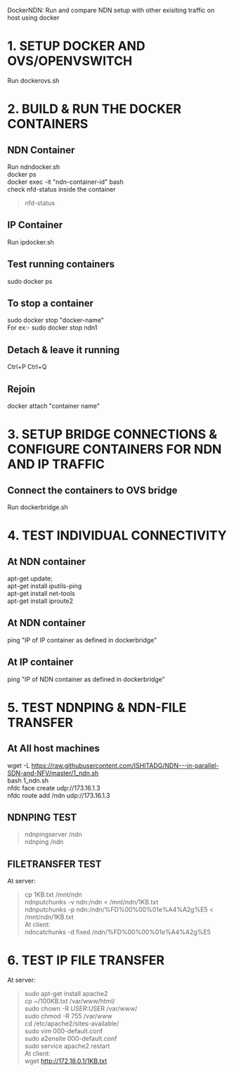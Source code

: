 DockerNDN: Run and compare NDN setup with other exisiting traffic on host using docker

# 1. SETUP DOCKER AND OVS/OPENVSWITCH 
Run dockerovs.sh

# 2. BUILD & RUN THE DOCKER CONTAINERS
## NDN Container
Run ndndocker.sh <br />
docker ps <br />
docker exec -it "ndn-container-id" bash <br />
check nfd-status inside the container 
>nfd-status 
## IP Container 
Run ipdocker.sh 
## Test running containers
sudo docker ps
## To stop a container
sudo docker stop "docker-name" <br />
For ex:- sudo docker stop ndn1
## Detach & leave it running
Ctrl+P Ctrl+Q
## Rejoin
docker attach "container name"

# 3. SETUP BRIDGE CONNECTIONS & CONFIGURE CONTAINERS FOR NDN AND IP TRAFFIC
## Connect the containers to OVS bridge
Run dockerbridge.sh

# 4. TEST INDIVIDUAL CONNECTIVITY
## At NDN container
apt-get update; <br />
apt-get install iputils-ping <br />
apt-get install net-tools <br />
apt-get install iproute2

## At NDN container 
ping "IP of IP container as defined in dockerbridge"
## At IP container 
ping "IP of NDN container as defined in dockerbridge"

# 5. TEST NDNPING & NDN-FILE TRANSFER
## At All host machines
wget -L https://raw.githubusercontent.com/ISHITADG/NDN---in-parallel-SDN-and-NFV/master/1_ndn.sh  <br />
bash 1_ndn.sh   <br />
nfdc face create udp://173.16.1.3  <br />
nfdc route add /ndn udp://173.16.1.3  <br />
## NDNPING TEST
>ndnpingserver /ndn  <br />
>ndnping /ndn  <br />
## FILETRANSFER TEST 
At server:   <br />
>cp 1KB.txt /mnt/ndn <br />
>ndnputchunks -v ndn:/ndn < /mnt/ndn/1KB.txt  <br /> 
>ndnputchunks -p ndn:/ndn/%FD%00%00%01e%A4%A2g%E5 < /mnt/ndn/1KB.txt  <br />
At client:   <br />
>ndncatchunks -d fixed /ndn/%FD%00%00%01e%A4%A2g%E5

# 6. TEST IP FILE TRANSFER
At server: <br />
>sudo apt-get install apache2 <br /> 
>cp ~/100KB.txt /var/www/html/  <br />
>sudo chown -R $USER:$USER /var/www/  <br />
>sudo chmod -R 755 /var/www  <br />
>cd /etc/apache2/sites-available/  <br />
>sudo vim 000-default.conf  <br />
>sudo a2ensite 000-default.conf  <br />
>sudo service apache2 restart  <br />
At client:  <br />
>wget http://172.18.0.1/1KB.txt 
